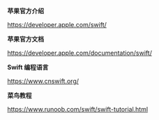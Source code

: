 **苹果官方介绍**

https://developer.apple.com/swift/

**苹果官方文档**

https://developer.apple.com/documentation/swift/

**Swift 编程语言**

https://www.cnswift.org/

**菜鸟教程**

https://www.runoob.com/swift/swift-tutorial.html

